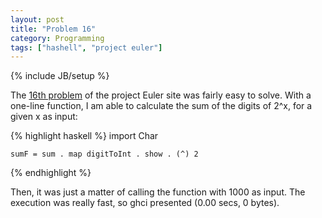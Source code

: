 ```yaml
---
layout: post
title: "Problem 16"
category: Programming
tags: ["hashell", "project euler"]
---
```

{% include JB/setup %}

The [16th problem](http://projecteuler.net/index.php?section=problems&id=16)
of the project Euler site was fairly easy to solve. With a one-line function,
I am able to calculate the sum of the digits of 2^x, for a given x as
input: 

{% highlight haskell %}
    import Char 
    
    sumF = sum . map digitToInt . show . (^) 2 
{% endhighlight %}
    
Then, it was just a matter of calling the function with 1000 as input. The execution was
really fast, so ghci presented (0.00 secs, 0 bytes).

